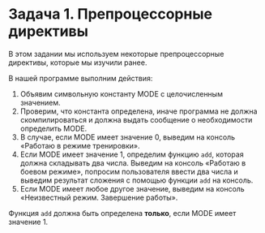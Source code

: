 # Задача 1. Препроцессорные директивы
В этом задании мы используем некоторые препроцессорные директивы,
которые мы изучили ранее.

В нашей программе выполним действия:
1. Объявим символьную константу MODE с целочисленным значением.
2. Проверим, что константа определена, иначе программа не должна
скомпилироваться и должна выдать сообщение о необходимости
определить MODE.
3. В случае, если MODE имеет значение 0, выведим на консоль
 «Работаю в режиме тренировки».
4. Если MODE имеет значение 1, определим функцию `add`, которая 
должна складывать два числа. Выведим на консоль 
«Работаю в боевом режиме», попросим пользователя ввести два числа
и выведим результат сложения с помощью функции `add` на консоль.
5. Если MODE имеет любое другое значение, выведим на консоль
 «Неизвестный режим. Завершение работы».
 
Функция `add` должна быть определена **только**, если MODE имеет
значение 1.
